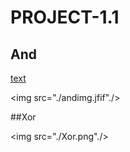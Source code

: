 # PROJECT-1.1

## And


[text](andimg.jfif)


<img src="./andimg.jfif"./>

##Xor


<img src="./Xor.png"./>